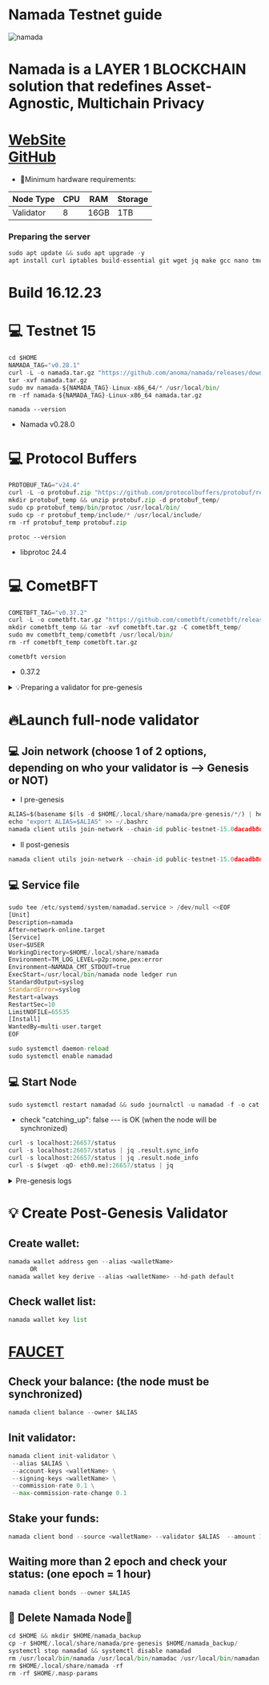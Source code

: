 # Namada Testnet guide

![namada](https://github.com/obajay/nodes-Guides/assets/44331529/50d63960-23bc-4530-a103-04b2c13f48e4)
# Namada is a LAYER 1 BLOCKCHAIN solution that redefines Asset-Agnostic, Multichain Privacy

[WebSite](https://namada.net/)\
[GitHub](https://github.com/anoma)
=


- 🔗Minimum hardware requirements:

| Node Type |CPU | RAM  | Storage  | 
|-----------|----|------|----------|
| Validator |   8| 16GB | 1TB      |

### Preparing the server
```python
sudo apt update && sudo apt upgrade -y
apt install curl iptables build-essential git wget jq make gcc nano tmux htop nvme-cli pkg-config libssl-dev libleveldb-dev tar clang bsdmainutils ncdu unzip libleveldb-dev -y
```

# Build 16.12.23
# 💻 Testnet 15
```python
cd $HOME
NAMADA_TAG="v0.28.1"
curl -L -o namada.tar.gz "https://github.com/anoma/namada/releases/download/$NAMADA_TAG/namada-${NAMADA_TAG}-Linux-x86_64.tar.gz"
tar -xvf namada.tar.gz
sudo mv namada-${NAMADA_TAG}-Linux-x86_64/* /usr/local/bin/
rm -rf namada-${NAMADA_TAG}-Linux-x86_64 namada.tar.gz
```

`namada --version`
- Namada v0.28.0

# 💻 Protocol Buffers
```python
PROTOBUF_TAG="v24.4"
curl -L -o protobuf.zip "https://github.com/protocolbuffers/protobuf/releases/download/$PROTOBUF_TAG/protoc-${PROTOBUF_TAG#v}-linux-x86_64.zip"
mkdir protobuf_temp && unzip protobuf.zip -d protobuf_temp/
sudo cp protobuf_temp/bin/protoc /usr/local/bin/
sudo cp -r protobuf_temp/include/* /usr/local/include/
rm -rf protobuf_temp protobuf.zip
```

`protoc --version`
- libprotoc 24.4

# 💻 CometBFT
```python
COMETBFT_TAG="v0.37.2"
curl -L -o cometbft.tar.gz "https://github.com/cometbft/cometbft/releases/download/$COMETBFT_TAG/cometbft_${COMETBFT_TAG#v}_linux_amd64.tar.gz"
mkdir cometbft_temp && tar -xvf cometbft.tar.gz -C cometbft_temp/
sudo mv cometbft_temp/cometbft /usr/local/bin/
rm -rf cometbft_temp cometbft.tar.gz
```
`cometbft version`
- 0.37.2


<details>
<summary>💡Preparing a validator for pre-genesis</summary>

- [DOCS](https://docs.namada.net/operators/networks/genesis-flow/participants#generating-transactions)
```python
mkdir -p $HOME/.local/share/namada
ALIAS="your_moniker"
namadaw --pre-genesis key gen --alias $ALIAS
#enter and confirm password
🟢 backup this mnemonic phrase

TX_FILE_PATH="$HOME/.local/share/namada/pre-genesis/transactions.toml"
namadac utils init-genesis-established-account --path $TX_FILE_PATH --aliases $ALIAS
#enter and confirm password

ESTABLISHED_ACCOUNT_ADDRESS="your_established_account from previous step "
EMAIL="your_email"
SELF_BOND_AMOUNT=1000000
IP="your_ip:26656"
namadac utils init-genesis-validator --address $ESTABLISHED_ACCOUNT_ADDRESS --alias $ALIAS --net-address $IP --commission-rate 0.05 --max-commission-rate-change 0.01 --self-bond-amount $SELF_BOND_AMOUNT --email $EMAIL --path $TX_FILE_PATH

namadac utils sign-genesis-txs --path $TX_FILE_PATH --output $HOME/.local/share/namada/pre-genesis/signed-transactions.toml --alias $ALIAS
```
## 🟢backup this folder🟢
```python
$HOME/.local/share/namada/pre-genesis/
```

<h1 align="center"> 🚀 Next Step - We send all our work to github and wait for the merge</h1>


## ✨Follow the link to [Github](https://github.com/anoma/namada-testnets) and make a fork
![изображение](https://github.com/obajay/nodes-Guides/assets/44331529/ca89dee5-e38f-4dbb-839a-80f1ba727f02)
![изображение](https://github.com/obajay/nodes-Guides/assets/44331529/bb73eed0-87c3-419e-a8e0-9f1adcb92501)
## ✨In our fork we go to the `namada-public-testnet-15` repository
![изображение](https://github.com/obajay/nodes-Guides/assets/44331529/a2cd4536-ccfe-4b93-ab82-5cbcd5be205f)
## ✨then create a new file
![изображение](https://github.com/obajay/nodes-Guides/assets/44331529/15aed3c8-8f8d-493d-9981-de61626fd995)
## ✨we call it (we use our nickname, which we entered at the very beginning -> `ALIAS="your_moniker"`) and add the ending `.toml`
![изображение](https://github.com/obajay/nodes-Guides/assets/44331529/0550ec18-3a0e-4f18-9090-0a8e11acf8f8)
### ✨ Next on our server we go to the repository `$HOME/.local/share/namada/pre-genesis/`
find the `signed-transactions.toml` file. from there we copy all the data and paste it into our github
add `discord` `twitter` `telegram`. Let’s check again to see if everything is correct, and then click `Commit changes`
![изображение](https://github.com/obajay/nodes-Guides/assets/44331529/6ea4282a-18d8-4f29-aa9d-9759508d9930)
## ✨Since we are trying to take part in the testnet for the first time, it is important to specify `Create`
For those who are just updating their PR (they took part in previous testnets), they write `Update`
![изображение](https://github.com/obajay/nodes-Guides/assets/44331529/20970651-45f8-4043-9311-2df7e4454e65)
## ✨Next step -Pull Requests
![1212](https://github.com/obajay/nodes-Guides/assets/44331529/05fd6576-99ec-4b34-9ef8-1211b7de6ec4)
![изображение](https://github.com/obajay/nodes-Guides/assets/44331529/b90941b2-788a-4bdc-956e-c1fad110212d)
![изображение](https://github.com/obajay/nodes-Guides/assets/44331529/be430df3-0a29-43cd-a89a-172f74b30a05)
![изображение](https://github.com/obajay/nodes-Guides/assets/44331529/7a4e0cb3-7117-4792-9fc4-9ab3540b9c50)


<h1 align="center"> 🏆Congratulations. You have submitted your Pull Request🏆</h1>

</details>

# 🔥Launch full-node validator

## 💻 Join network (choose 1 of 2 options, depending on who your validator is --> Genesis or NOT)
- I pre-genesis
```python
ALIAS=$(basename $(ls -d $HOME/.local/share/namada/pre-genesis/*/) | head -n 1)
echo "export ALIAS=$ALIAS" >> ~/.bashrc
namada client utils join-network --chain-id public-testnet-15.0dacadb8d663 --genesis-validator $ALIAS
```
- II post-genesis
```python
namada client utils join-network --chain-id public-testnet-15.0dacadb8d663
```

## 💻 Service file
```python
sudo tee /etc/systemd/system/namadad.service > /dev/null <<EOF
[Unit]
Description=namada
After=network-online.target
[Service]
User=$USER
WorkingDirectory=$HOME/.local/share/namada
Environment=TM_LOG_LEVEL=p2p:none,pex:error
Environment=NAMADA_CMT_STDOUT=true
ExecStart=/usr/local/bin/namada node ledger run 
StandardOutput=syslog
StandardError=syslog
Restart=always
RestartSec=10
LimitNOFILE=65535
[Install]
WantedBy=multi-user.target
EOF

sudo systemctl daemon-reload
sudo systemctl enable namadad
```

## 💻 Start Node
```python
sudo systemctl restart namadad && sudo journalctl -u namadad -f -o cat
```
- check "catching_up": false  --- is OK  (when the node will be synchronized)
```python
curl -s localhost:26657/status
curl -s localhost:26657/status | jq .result.sync_info
curl -s localhost:26657/status | jq .result.node_info
curl -s $(wget -qO- eth0.me):26657/status | jq
```

<details>
<summary>Pre-genesis logs</summary>

![изображение](https://github.com/obajay/nodes-Guides/assets/44331529/a2d6f370-ac38-4abf-b555-cb19a30ca8aa)
![изображение](https://github.com/obajay/nodes-Guides/assets/44331529/c5cae5e6-d658-423e-b40f-54789cbd0621)

</details>

# 💡 Create Post-Genesis Validator 
## Create wallet:
```python
namada wallet address gen --alias <walletName>
      OR
namada wallet key derive --alias <walletName> --hd-path default
```

## Check wallet list:
```python
namada wallet key list
```
[FAUCET](https://faucet.heliax.click/)
=

## Check your balance: (the node must be synchronized)
```python
namada client balance --owner $ALIAS
```

## Init validator:
```python
namada client init-validator \
 --alias $ALIAS \
 --account-keys <walletName> \
 --signing-keys <walletName> \
 --commission-rate 0.1 \
 --max-commission-rate-change 0.1
```

## Stake your funds:
```python
namada client bond --source <walletName> --validator $ALIAS  --amount 1000
```

## Waiting more than 2 epoch and check your status: (one epoch = 1 hour)
```python
namada client bonds --owner $ALIAS
```



## 🔌 Delete Namada Node🔌
```python
cd $HOME && mkdir $HOME/namada_backup
cp -r $HOME/.local/share/namada/pre-genesis $HOME/namada_backup/
systemctl stop namadad && systemctl disable namadad
rm /usr/local/bin/namada /usr/local/bin/namadac /usr/local/bin/namadan /usr/local/bin/namadaw /usr/local/bin/namadar -rf
rm $HOME/.local/share/namada -rf
rm -rf $HOME/.masp-params
```
